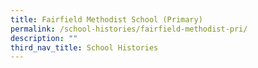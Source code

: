 ```yaml
---
title: Fairfield Methodist School (Primary)
permalink: /school-histories/fairfield-methodist-pri/
description: ""
third_nav_title: School Histories
---
```

